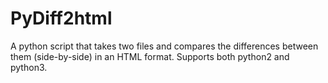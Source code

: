 # PyDiff2html
A python script that takes two files and compares the differences between them (side-by-side) in an HTML format. Supports both python2 and python3.


